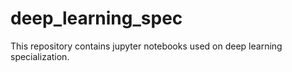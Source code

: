 # deep_learning_spec
This repository contains jupyter notebooks used on deep learning specialization.
